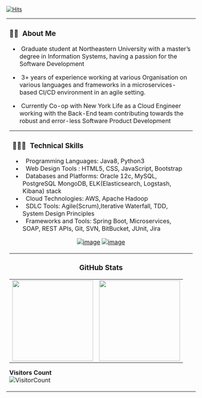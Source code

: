 
[![Hits](https://hits.seeyoufarm.com/api/count/incr/badge.svg?url=https%3A%2F%2Fgithub.com%2Frohit-khokle&count_bg=%2379C83D&title_bg=%23555555&icon=&icon_color=%23E7E7E7&title=hits&edge_flat=false)](https://hits.seeyoufarm.com)

<table width="100%"> 
  <tr>
    <td> <h3> 👨🏻‍ &nbsp;About Me </h3>


- &nbsp;Graduate student at Northeastern University with a master’s degree in Information Systems, having a passion for the Software Development 

- &nbsp;3+ years of experience working at various Organisation on various languages and frameworks in a microservices-based CI/CD environment in an agile setting. 

- &nbsp;Currently Co-op with New York Life as a Cloud Engineer working with the Back-End team contributing towards the robust and error-less Software Product Development


<table width="100%"> 
  <tr>
    <td> <h3> 👨🏻‍💻 &nbsp;Technical Skills </h3>

- &nbsp; Programming Languages: Java8, Python3
- &nbsp; Web Design Tools : 
      HTML5, CSS, JavaScript, Bootstrap
- &nbsp; Databases and Platforms: 
Oracle 12c, MySQL, PostgreSQL MongoDB, ELK(Elasticsearch, Logstash, Kibana) stack
- &nbsp; Cloud Technologies: AWS, Apache Hadoop
- &nbsp; SDLC Tools: Agile(Scrum),Iterative Waterfall, TDD, System Design Principles
- &nbsp; Frameworks and Tools: Spring Boot, Microservices, SOAP, REST APIs, Git, SVN, BitBucket, JUnit, Jira

<div align="center">

[![image](https://img.shields.io/badge/LinkedIn-0077B5?style=for-the-badge&logo=linkedin&logoColor=white)](https://www.linkedin.com/in/rohitkhokle/)
[![image](https://img.shields.io/badge/Gmail-D14836?style=for-the-badge&logo=gmail&logoColor=white)](mailto:rohitmkhokle@gmail.com)
  
</div>


</td>
  </tr>
</table>
<h3 align="center">  GitHub Stats</h3>
<table width="100%"> 
  <tr>
    <td><img height="215em" src="https://github-readme-stats-eight-theta.vercel.app/api?username=rohit-khokle&theme=vue&show_icons=true&include_all_commits=true&count_private=true"/></td>
    <td><img height="215em" src="https://github-readme-stats-eight-theta.vercel.app/api/top-langs/?username=rohit-khokle&theme=vue&layout=compact&exclude_lang=r"/></td>
  </tr>
</table>

**Visitors Count**  
![VisitorCount](https://profile-counter.glitch.me/{syedareehaquasar}/count.svg)
<!-- https://cdn4.iconfinder.com/data/icons/logos-and-brands/512/189_Kaggle_logo_logos-512 -->
